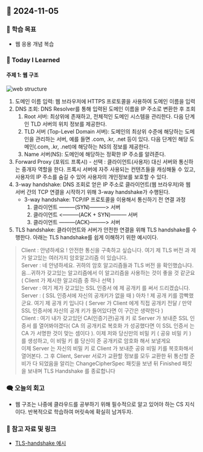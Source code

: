 ## 📆 2024-11-05

### 🔔 학습 목표
- 웹 응용 개념 복습

### 🚀 Today I Learned
#### 주제 1: 웹 구조
![web structure](https://github.com/user-attachments/assets/8f435aa1-f9b1-4008-a887-4307df1fb429)

1. 도메인 이름 입력: 웹 브라우저에 HTTPS 프로토콜을 사용하여 도메인 이름을 입력
2. DNS 조회: DNS Resolver를 통해 입력된 도메인 이름을 IP 주소로 변환한 후 조회
    1. Root 서버: 최상위에 존재하고, 전체적인 도메인 시스템을 관리한다. 다음 단계인 TLD 서버의 위치 정보를 제공한다.
    2. TLD 서버 (Top-Level Domain 서버): 도메인의 최상위 수준에 해당하는 도메인을 관리하는 서버, 예를 들면 .com, .kr, .net 등이 있다. 다음 단계인 해당 도메인(.com, .kr, .net)에 해당하는 NS의 정보를 제공한다.
    3. Name 서버(NS): 도메인에 해당하는 정확한 IP 주소를 알려준다.
3. Forward Proxy (포워드 프록시) - 선택 : 클라이언트(사용자) 대신 서버와 통신하는 중개자 역할을 한다. 프록시 서버에 자주 사용되는 컨텐츠들을 캐싱해둘 수 있고, 사용자의 IP 주소를 숨길 수 있어 사용자의 개인정보를 보호할 수 있다.
4. 3-way handshake: DNS 조회로 얻은 IP 주소로 클라이언트(웹 브라우저)와 웹 서버 간의 TCP 연결을 시작하기 위해 3-way handshake가 수행된다.
    * 3-way handshake: TCP/IP 프로토콜을 이용해서 통신하기 전 연결 과정
        1. 클라이언트 ———(SYN)———> 서버
        2. 클라이언트 <———(ACK + SYN)——— 서버
        3. 클라이언트 ———(ACK)———> 서버
5. TLS handshake: 클라이언트와 서버가 안전한 연결을 위해 TLS handshake를 수행한다. 아래는 TLS handshake를 쉽게 이해하기 위한 예시이다.
> Client : 안녕하세요 ! 안전한 통신을 구축하고 싶습니다. 여기 제 TLS 버전 과 제가 알고있는 여러가지 암호알고리즘 이 있습니다. <br> 
> Server : 네 안녕하세요. 귀하의 암호 알고리즘들과 TLS 버전 을 확인했습니다. 음...귀하가 갖고있는 알고리즘에서 이 알고리즘을 사용하는 것이 좋을 것 같군요 ( Client 가 제시한 알고리즘 중 하나 선택 ) <br> 
> Server : 여기 제가 갖고있는 SSL 인증서 에 제 공개키 를 써서 드리겠습니다. <br>
> Server : ( SSL 인증서에 자신의 공개키가 없을 때 ) 아차 ! 제 공개 키를 깜빡했군요. 여기 제 공개 키 입니다 ( Server 가 Client 에게 직접 공개키 전달 / 만약 SSL 인증서에 자신의 공개 키가 들어있다면 이 구간은 생략한다 ) <br> 
> Client : 여기 내가 갖고있던 CA(인증기관)공개 키 로 Server 가 보내준 SSL 인증서 를 열어봐야겠다( CA 의 공개키로 복호화 가 성공했다면 이 SSL 인증서 는 CA 가 서명한 것이 맞는 셈이다 ). 이제 저와 당신만의 비밀 키 ( 공유 비밀 키 ) 를 생성하고, 이 비밀 키 를 당신이 준 공개키로 암호화 해서 보낼게요 <br>
> 이제 Server 는 자신의 비밀 키 로 Client 가 보내준 공유 비밀 키를 복호화해서 열어본다. 그 후 Client, Server 서로가 교환할 정보를 모두 교환한 뒤 통신할 준비가 다 되었음을 알리는 ChangeCipherSpec 패킷을 보낸 뒤 Finished 패킷을 보내며 TLS Handshake 를 종료합니다 <br>

### 🗨️ 오늘의 회고
- 웹 구조는 나중에 클라우드를 공부하기 위해 필수적으로 알고 있어야 하는 CS 지식이다.
반복적으로 학습하여 머릿속에 확실히 남겨두자.

### 📰 참고 자료 및 링크
- [TLS-handshake 예시](https://velog.io/@osk3856/TLS-Handshake#TLS-handshake)



